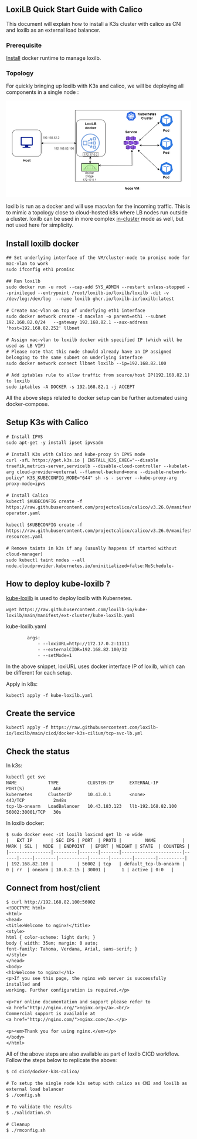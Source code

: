 ## LoxiLB Quick Start Guide with Calico

This document will explain how to install a K3s cluster with calico as CNI and loxilb as an external load balancer.   

### Prerequisite

[Install](https://docs.docker.com/engine/install/ubuntu/) docker runtime to manage loxilb.    

### Topology   

For quickly bringing up loxilb with K3s and calico, we will be deploying all components in a single node :   

![loxilb topology](photos/qs_single.png)

loxilb is run as a docker and will use macvlan for the incoming traffic. This is to mimic a topology close to cloud-hosted k8s where LB nodes run outside a cluster. loxilb can be used in more complex [in-cluster](https://www.loxilb.io/post/k8s-nuances-of-in-cluster-external-service-lb-with-loxilb) mode as well, but not used here for simplicity.   

## Install loxilb docker
```
## Set underlying interface of the VM/cluster-node to promisc mode for mac-vlan to work
sudo ifconfig eth1 promisc

## Run loxilb
sudo docker run -u root --cap-add SYS_ADMIN --restart unless-stopped --privileged --entrypoint /root/loxilb-io/loxilb/loxilb -dit -v /dev/log:/dev/log  --name loxilb ghcr.io/loxilb-io/loxilb:latest

# Create mac-vlan on top of underlying eth1 interface
sudo docker network create -d macvlan -o parent=eth1 --subnet 192.168.82.0/24   --gateway 192.168.82.1 --aux-address 'host=192.168.82.252' llbnet

# Assign mac-vlan to loxilb docker with specified IP (which will be used as LB VIP)
# Please note that this node should already have an IP assigned belonging to the same subnet on underlying interface
sudo docker network connect llbnet loxilb --ip=192.168.82.100

# Add iptables rule to allow traffic from source/host IP(192.168.82.1) to loxilb
sudo iptables -A DOCKER -s 192.168.82.1 -j ACCEPT

```

All the above steps related to docker setup can be further automated using docker-compose.   

## Setup K3s with Calico
```
# Install IPVS
sudo apt-get -y install ipset ipvsadm

# Install K3s with Calico and kube-proxy in IPVS mode
curl -sfL https://get.k3s.io | INSTALL_K3S_EXEC="--disable traefik,metrics-server,servicelb --disable-cloud-controller --kubelet-arg cloud-provider=external --flannel-backend=none --disable-network-policy" K3S_KUBECONFIG_MODE="644" sh -s - server --kube-proxy-arg proxy-mode=ipvs

# Install Calico
kubectl $KUBECONFIG create -f https://raw.githubusercontent.com/projectcalico/calico/v3.26.0/manifests/tigera-operator.yaml

kubectl $KUBECONFIG create -f https://raw.githubusercontent.com/projectcalico/calico/v3.26.0/manifests/custom-resources.yaml

# Remove taints in k3s if any (usually happens if started without cloud-manager)
sudo kubectl taint nodes --all node.cloudprovider.kubernetes.io/uninitialized=false:NoSchedule-

```

## How to deploy kube-loxilb ?
[kube-loxilb](https://github.com/loxilb-io/kube-loxilb) is used to deploy loxilb with Kubernetes.
```
wget https://raw.githubusercontent.com/loxilb-io/kube-loxilb/main/manifest/ext-cluster/kube-loxilb.yaml
```

kube-loxilb.yaml
```
        args:
            - --loxiURL=http://172.17.0.2:11111
            - --externalCIDR=192.168.82.100/32
            - --setMode=1
```
In the above snippet, loxiURL uses docker interface IP of loxilb, which can be different for each setup.    

Apply in k8s:
```
kubectl apply -f kube-loxilb.yaml
```

## Create the service
```
kubectl apply -f https://raw.githubusercontent.com/loxilb-io/loxilb/main/cicd/docker-k3s-cilium/tcp-svc-lb.yml
```

## Check the status
In k3s:
```
kubectl get svc
NAME            TYPE           CLUSTER-IP      EXTERNAL-IP          PORT(S)           AGE
kubernetes      ClusterIP      10.43.0.1       <none>               443/TCP           2m48s
tcp-lb-onearm   LoadBalancer   10.43.183.123   llb-192.168.82.100   56002:30001/TCP   30s
```
In loxilb docker:
```
$ sudo docker exec -it loxilb loxicmd get lb -o wide
|   EXT IP       | SEC IPS | PORT  | PROTO |         NAME          | MARK | SEL |  MODE  | ENDPOINT  | EPORT | WEIGHT | STATE  | COUNTERS |
|----------------|---------|-------|-------|-----------------------|------|-----|--------|-----------|-------|--------|--------|----------|
| 192.168.82.100 |         | 56002 | tcp   | default_tcp-lb-onearm |    0 | rr  | onearm | 10.0.2.15 | 30001 |      1 | active | 0:0   |
```

## Connect from host/client
```
$ curl http://192.168.82.100:56002
<!DOCTYPE html>
<html>
<head>
<title>Welcome to nginx!</title>
<style>
html { color-scheme: light dark; }
body { width: 35em; margin: 0 auto;
font-family: Tahoma, Verdana, Arial, sans-serif; }
</style>
</head>
<body>
<h1>Welcome to nginx!</h1>
<p>If you see this page, the nginx web server is successfully installed and
working. Further configuration is required.</p>

<p>For online documentation and support please refer to
<a href="http://nginx.org/">nginx.org</a>.<br/>
Commercial support is available at
<a href="http://nginx.com/">nginx.com</a>.</p>

<p><em>Thank you for using nginx.</em></p>
</body>
</html>

```

All of the above steps are also available as part of loxilb CICD workflow. Follow the steps below to replicate the above:
```
$ cd cicd/docker-k3s-calico/

# To setup the single node k3s setup with calico as CNI and loxilb as external load balancer
$ ./config.sh

# To validate the results
$ ./validation.sh

# Cleanup
$ ./rmconfig.sh
```
